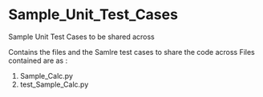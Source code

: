# Sample_Unit_Test_Cases
Sample Unit Test Cases to be shared across

Contains the files and the Samlre test cases to share the code across
Files contained are as :
  1. Sample_Calc.py
  2. test_Sample_Calc.py
  
  
